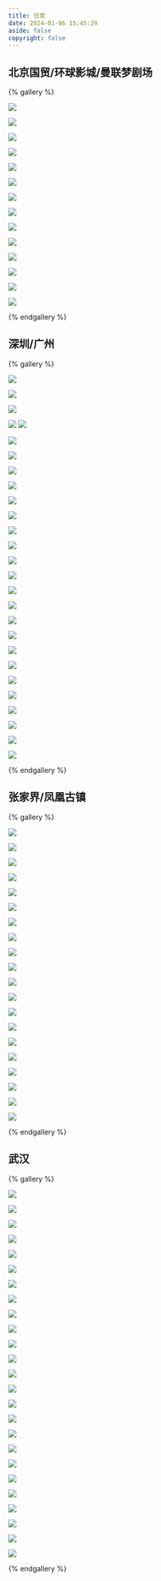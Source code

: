 ```yaml
---
title: 日常
date: 2024-01-06 15:45:29
aside: false
copyright: false
---
```


## 北京国贸/环球影城/曼联梦剧场

{% gallery %}

![](https://cdn.youngforever.fun/%E6%97%A5%E5%B8%B8%26%E9%A3%8E%E6%99%AF/IMG_8936.jpg)

![](https://cdn.youngforever.fun/%E6%97%A5%E5%B8%B8%26%E9%A3%8E%E6%99%AF/IMG_8914.jpg)

![](https://cdn.youngforever.fun/%E6%97%A5%E5%B8%B8%26%E9%A3%8E%E6%99%AF/IMG_8924.jpg)

![](https://cdn.youngforever.fun/%E6%97%A5%E5%B8%B8%26%E9%A3%8E%E6%99%AF/IMG_8751.jpg)

![](https://cdn.youngforever.fun/%E6%97%A5%E5%B8%B8%26%E9%A3%8E%E6%99%AF/IMG_8814.jpg)

![](https://cdn.youngforever.fun/%E6%97%A5%E5%B8%B8%26%E9%A3%8E%E6%99%AF/IMG_8800.jpg)

![](https://cdn.youngforever.fun/%E6%97%A5%E5%B8%B8%26%E9%A3%8E%E6%99%AF/IMG_8809.jpg)

![](https://cdn.youngforever.fun/%E6%97%A5%E5%B8%B8%26%E9%A3%8E%E6%99%AF/IMG_8750.jpg)

![](https://cdn.youngforever.fun/%E6%97%A5%E5%B8%B8%26%E9%A3%8E%E6%99%AF/IMG_8740.JPG)

![](http://cdn.youngforever.fun/CD0F866E4C9EF371D8CA1A1F58519EB0.png)

![](https://cdn.youngforever.fun/%E6%97%A5%E5%B8%B8%26%E9%A3%8E%E6%99%AF/IMG_8735.JPG)

![](http://cdn.youngforever.fun/BB268AB8E66B6544F089627243ADB9D4.png)

![](http://cdn.youngforever.fun/8A5C84707480CED016EA98C1E9A7AFC9.png)

![](https://cdn.youngforever.fun/%E6%97%A5%E5%B8%B8%26%E9%A3%8E%E6%99%AF/IMG_8734.JPG)

{% endgallery %}

## 深圳/广州

{% gallery %}

![](http://cdn.youngforever.fun/6A264DACCE4870058CDC42DB7B23B42C.png)

![](http://cdn.youngforever.fun/52A99822F47E2C6D333C438DC24FB09B.png)

![](http://cdn.youngforever.fun/A48384264C7AC0A717D382953AB62862.png)

![](http://cdn.youngforever.fun/864A7B9D52C50F3E2B09865AB89E230D.png)
![](http://cdn.youngforever.fun/EBCA9C2D3CC162879F8EF1231A2DC67A.png)

![](http://cdn.youngforever.fun/549F3FC8FC578EA059B5DF355F87165F.png)

![](http://cdn.youngforever.fun/2C755A5B436CCC01276716E7789D361C.png)

![](http://cdn.youngforever.fun/4E4129E2FE5C4729058873A78215E647.png)

![](http://cdn.youngforever.fun/3128E8A3C79BCE00EBF93D9832408060.png)

![](http://cdn.youngforever.fun/11143314E1C9C325521CD2D34C1BE5B3.png)

![](http://cdn.youngforever.fun/98B71436C1A3C7578BBA813CA358B9B5.png)

![](http://cdn.youngforever.fun/E7033CF7AE6B649A9D40FBC9AEA0B73A.png)

![](http://cdn.youngforever.fun/DC21631FEC35F98075FD75A603CD0543.png)

![](http://cdn.youngforever.fun/FB2BEED53FFFCF856D25B5214CCBE61C.png)

![](http://cdn.youngforever.fun/D4EC850C00232F23DC2304B054DCE47B.png)

![](http://cdn.youngforever.fun/3DBFF89CF097EBB8E885DEDF0A074093.png)

![](http://cdn.youngforever.fun/E95365C77E9DBD53F259D015F810FA5B.png)

![](http://cdn.youngforever.fun/5CCA050697856F0DAA6698BE70253D2A.png)

![](http://cdn.youngforever.fun/E1BE4FA93523D69C0ADCC0E91FE15011.png)

![](http://cdn.youngforever.fun/15A75327FAE537D24F68CC0106203734.png)

![](http://cdn.youngforever.fun/E5DF36C38868D1D7DBDEBFBEF743A8D4.png)

![](http://cdn.youngforever.fun/FC5535DA3EE1C5AC35FC53F76A4E6B6C.png)

![](http://cdn.youngforever.fun/33C417E58D8FA863F94F098D072DDA07.png)

![](http://cdn.youngforever.fun/9FF6820E6C753EE2A040C6B741F0BB9D.png)

![](http://cdn.youngforever.fun/74EA2DE19D06BF4719CCA5181765104B.png)

![](http://cdn.youngforever.fun/D799D1E455A32AA2263783BFA72467AB.png)

![](http://cdn.youngforever.fun/3B9DAFF61E6B8C458A585C2B79A5FBD2.png)

{% endgallery %}

## 张家界/凤凰古镇

{% gallery %}

![](http://cdn.youngforever.fun/60B2BB89C9A768FE2FF9DA72D68D5216.png)

![](http://cdn.youngforever.fun/86B5F3146561576408E5F52E4960A6AD.png)

![](http://cdn.youngforever.fun/8FD4C3CE8DE8C367319C39EB264C2B32.png)

![](http://cdn.youngforever.fun/37DDC15A5F167E8121DDA769DC992455.png)

![](http://cdn.youngforever.fun/17D6EF85BBB302E7669026DDB65A1194.png)

![](http://cdn.youngforever.fun/6981766D3826345AEAFBC5E0FC2D0D7C.png)

![](http://cdn.youngforever.fun/09C8ADD7842D50A9360D27815B709C35.png)

![](http://cdn.youngforever.fun/C356E6BC80975DECDA6C0DA1BF7C05D1.png)

![](http://cdn.youngforever.fun/B52F63ECA3301ECD3228FD2798093DE5.png)

![](http://cdn.youngforever.fun/EBA8F580DCEB93E31946D68752C84DCD.png)

![](http://cdn.youngforever.fun/40A7B6A5EEAA0A6B95A086996497EE7A.png)

![](http://cdn.youngforever.fun/1A7CD9A25C078DF78CF5557053C317DD.png)

![](http://cdn.youngforever.fun/8DA2C9A6744AAD3C3E6AAA8652E97FF7.png)

![](http://cdn.youngforever.fun/BDFB6106289D7019BC8DC2C431EB7CF6.png)

![](http://cdn.youngforever.fun/48EF5673FD0C4FED802E78D4B749344E.png)

![](http://cdn.youngforever.fun/7D71D56C96A85CC2BBF5665BD2778454.png)

![](http://cdn.youngforever.fun/4EE1B8CC96741B13DAD3B25B8296EC41.png)

![](http://cdn.youngforever.fun/59788D6E4134E6277F29B96B26D58743.png)

![](http://cdn.youngforever.fun/1FCC23D021A37CAC16D1D0136E71999F.png)

![](http://cdn.youngforever.fun/2BABAD2775B4DF3C8AD556ECA92D72B6.png)

{% endgallery %}

## 武汉

{% gallery %}

![](http://cdn.youngforever.fun/5B98E68E1470760FE74D5FF73D93A999.png)

![](http://cdn.youngforever.fun/6C07DFECA1AB83889710B72A92C2BB0A.png)

![](http://cdn.youngforever.fun/1E0DFB33C3002BBBE7117F883C4E1B57.png)

![](http://cdn.youngforever.fun/AFF525D8E28FC7CEE3B93B00BEBEE526.png)

![](http://cdn.youngforever.fun/D1F25717BB63C965BE9E60373F9AB809.png)

![](http://cdn.youngforever.fun/4A686565B130AB2B7C5DF7E758E14718.png)

![](http://cdn.youngforever.fun/4404E12405B91A34FDC2E7DFC30F07B8.png)

![](http://cdn.youngforever.fun/40D3C6D8E0528F43582EEFC25C5E354A.png)

![](http://cdn.youngforever.fun/D9380255016F201ED34A8F1552DA812A.png)

![](http://cdn.youngforever.fun/F998E8823263AF76276D65E6854F6904.png)

![](http://cdn.youngforever.fun/3B2839D6BB9613E9D4361B2C97725A6C.png)

![](http://cdn.youngforever.fun/9DC194A0D0B1D1647BEDC884E85A7296.png)

![](http://cdn.youngforever.fun/9DB15B22D1A628FA4EBE24E5945E90E2.png)

![](http://cdn.youngforever.fun/05D32BB98C263C238026CBA55C4F2045.png)

![](http://cdn.youngforever.fun/B3DD50EA0913110A9F24C993AE6B2B9F.png)

![](http://cdn.youngforever.fun/08E22D3B466C523A52D29EDA132DD318.png)

![](http://cdn.youngforever.fun/1E578849218A295C85A7150EA132BECC.png)

![](http://cdn.youngforever.fun/03DED4B03C9079CF48E5B5542D11AA6A.png)

![](http://cdn.youngforever.fun/0865686D0CC6E61D687A95E5C3CC7DA8.png)

![](http://cdn.youngforever.fun/96B093404EDFA77D1440AA0107293F84.png)

![](http://cdn.youngforever.fun/BF1EEABC69DC2A98639ED0E19CCCD2C3.png)

![](http://cdn.youngforever.fun/FEC7BB3CF5567933E53FDBA37CF8F492.png)

![](http://cdn.youngforever.fun/D92B4391F7E34E0885BA027E51D57B8F.png)

![](http://cdn.youngforever.fun/E59B2C30A7D28D9CC9BA2DC5723FAD01.png)

![](http://cdn.youngforever.fun/3EDADDE8257FA47D94B9599762D47925.png)

{% endgallery %}
